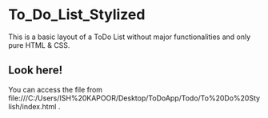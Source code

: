# To_Do_List_Stylized
This is a basic layout of a ToDo List without major functionalities and only pure HTML &amp; CSS.

## Look here!

You can access the file from file:///C:/Users/ISH%20KAPOOR/Desktop/ToDoApp/Todo/To%20Do%20Stylish/index.html .
